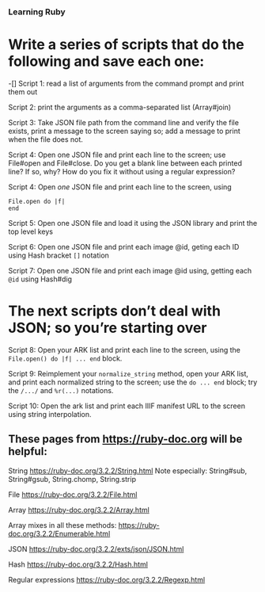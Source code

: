 ### Learning Ruby

# Write a series of scripts that do the following and save each one:

-[] Script 1: read a list of arguments from the command prompt and print them out

Script 2: print the arguments as a comma-separated list (Array#join)

Script 3: Take JSON file path from the command line and verify the file exists, print a message to the screen saying so; add a message to print when the file does not.

Script 4: Open one JSON file and print each line to the screen; use File#open and File#close. Do you get a blank line between each printed line? If so, why? How do you fix it without using a regular expression?

Script 4: Open _one_ JSON file and print each line to the screen, using
```
File.open do |f|
end
```

Script 5: Open one JSON file and load it using the JSON library and print the top level keys

Script 6: Open one JSON file and print each image @id, geting each ID using Hash bracket `[]` notation

Script 7: Open one JSON file and print each image @id using, getting each `@id` using Hash#dig

# The next scripts don’t deal with JSON; so you’re starting over

Script 8: Open your ARK list and print each line to the screen, using the `File.open() do |f| ... end` block.

Script 9: Reimplement your `normalize_string` method, open your ARK list, and print each normalized string to the screen; use the `do ... end` block; try the `/.../` and `%r(...)` notations.

Script 10: Open the ark list and print each IIIF manifest URL to the screen using string interpolation.

## These pages from https://ruby-doc.org will be helpful:

String
https://ruby-doc.org/3.2.2/String.html
Note especially: String#sub, String#gsub, String.chomp, String.strip

File
https://ruby-doc.org/3.2.2/File.html

Array
https://ruby-doc.org/3.2.2/Array.html

Array mixes in all these methods:
https://ruby-doc.org/3.2.2/Enumerable.html

JSON
https://ruby-doc.org/3.2.2/exts/json/JSON.html

Hash
https://ruby-doc.org/3.2.2/Hash.html

Regular expressions
https://ruby-doc.org/3.2.2/Regexp.html

